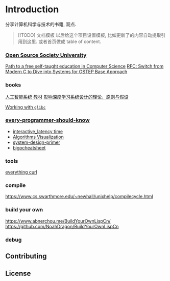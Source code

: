 # Introduction

分享计算机科学与技术的书籍, 观点.


> [!TODO] 文档模板
> 以后给这个项目设置模板, 比如更新了的内容自动提取引用到这里.
> 或者首页做成 table of content.

### [Open Source Society University](https://github.com/ossu)

[Path to a free self-taught education in Computer Science](https://github.com/ossu/computer-science)
[RFC: Switch from Modern C to Dive into Systems for OSTEP Base Approach](https://github.com/ossu/computer-science/issues/1134)



### books

[人工智能系统 教材](https://github.com/microsoft/AI-System/tree/main/Textbook)
[影响深度学习系统设计的理论，原则与假设](https://github.com/microsoft/AI-System/blob/main/Textbook/%E7%AC%AC1%E7%AB%A0-%E4%BA%BA%E5%B7%A5%E6%99%BA%E8%83%BD%E7%B3%BB%E7%BB%9F%E6%A6%82%E8%BF%B0/1.5-%E5%BD%B1%E5%93%8D%E6%B7%B1%E5%BA%A6%E5%AD%A6%E4%B9%A0%E7%B3%BB%E7%BB%9F%E8%AE%BE%E8%AE%A1%E7%9A%84%E7%90%86%E8%AE%BA%EF%BC%8C%E5%8E%9F%E5%88%99%E4%B8%8E%E5%81%87%E8%AE%BE.md)

[Working with `glibc`](https://sys.readthedocs.io/en/latest/doc/03_glibc.html#working-with-glibc)

### [every-programmer-should-know](https://github.com/mtdvio/every-programmer-should-know)

- [interactive_latency time](https://colin-scott.github.io/personal_website/research/interactive_latency.html)
- [Algorithms Visualization](https://www.cs.usfca.edu/~galles/visualization/Algorithms.html)
- [system-design-primer](https://github.com/donnemartin/system-design-primer)
- [bigocheatsheet](https://www.bigocheatsheet.com/)

### tools

[everything curl](https://everything.curl.dev/index.html)

### compile

https://www.cs.swarthmore.edu/~newhall/unixhelp/compilecycle.html


### build your own

https://www.abnerchou.me/BuildYourOwnLispCn/
https://github.com/NoahDragon/BuildYourOwnLispCn

### debug


## Contributing






## License 